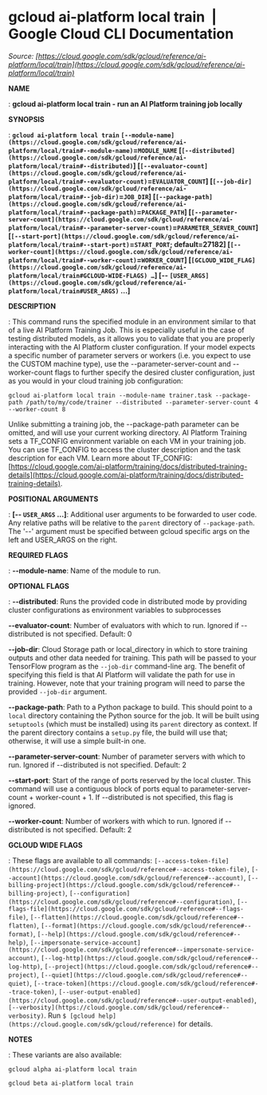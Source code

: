 # gcloud ai-platform local train  |  Google Cloud CLI Documentation

*Source: [https://cloud.google.com/sdk/gcloud/reference/ai-platform/local/train](https://cloud.google.com/sdk/gcloud/reference/ai-platform/local/train)*

**NAME**

: **gcloud ai-platform local train - run an AI Platform training job locally**

**SYNOPSIS**

: **`gcloud ai-platform local train` `[--module-name](https://cloud.google.com/sdk/gcloud/reference/ai-platform/local/train#--module-name)`=`MODULE_NAME` [`[--distributed](https://cloud.google.com/sdk/gcloud/reference/ai-platform/local/train#--distributed)`] [`[--evaluator-count](https://cloud.google.com/sdk/gcloud/reference/ai-platform/local/train#--evaluator-count)`=`EVALUATOR_COUNT`] [`[--job-dir](https://cloud.google.com/sdk/gcloud/reference/ai-platform/local/train#--job-dir)`=`JOB_DIR`] [`[--package-path](https://cloud.google.com/sdk/gcloud/reference/ai-platform/local/train#--package-path)`=`PACKAGE_PATH`] [`[--parameter-server-count](https://cloud.google.com/sdk/gcloud/reference/ai-platform/local/train#--parameter-server-count)`=`PARAMETER_SERVER_COUNT`] [`[--start-port](https://cloud.google.com/sdk/gcloud/reference/ai-platform/local/train#--start-port)`=`START_PORT`; default=27182] [`[--worker-count](https://cloud.google.com/sdk/gcloud/reference/ai-platform/local/train#--worker-count)`=`WORKER_COUNT`] [`[GCLOUD_WIDE_FLAG](https://cloud.google.com/sdk/gcloud/reference/ai-platform/local/train#GCLOUD-WIDE-FLAGS) …`] [-- `[USER_ARGS](https://cloud.google.com/sdk/gcloud/reference/ai-platform/local/train#USER_ARGS)` …]**

**DESCRIPTION**

: This command runs the specified module in an environment similar to that of a
live AI Platform Training Job.
This is especially useful in the case of testing distributed models, as it
allows you to validate that you are properly interacting with the AI Platform
cluster configuration. If your model expects a specific number of parameter
servers or workers (i.e. you expect to use the CUSTOM machine type), use the
--parameter-server-count and --worker-count flags to further specify the desired
cluster configuration, just as you would in your cloud training job
configuration:

```
gcloud ai-platform local train --module-name trainer.task --package-path /path/to/my/code/trainer --distributed --parameter-server-count 4 --worker-count 8
```

Unlike submitting a training job, the --package-path parameter can be omitted,
and will use your current working directory.
AI Platform Training sets a TF_CONFIG environment variable on each VM in your
training job. You can use TF_CONFIG to access the cluster description and the
task description for each VM.
Learn more about TF_CONFIG: [https://cloud.google.com/ai-platform/training/docs/distributed-training-details](https://cloud.google.com/ai-platform/training/docs/distributed-training-details).

**POSITIONAL ARGUMENTS**

: **[-- `USER_ARGS` …]**:
Additional user arguments to be forwarded to user code. Any relative paths will
be relative to the `parent` directory of `--package-path`.
The '--' argument must be specified between gcloud specific args on the left and
USER_ARGS on the right.

**REQUIRED FLAGS**

: **--module-name**:
Name of the module to run.

**OPTIONAL FLAGS**

: **--distributed**:
Runs the provided code in distributed mode by providing cluster configurations
as environment variables to subprocesses

**--evaluator-count**:
Number of evaluators with which to run. Ignored if --distributed is not
specified. Default: 0

**--job-dir**:
Cloud Storage path or local_directory in which to store training outputs and
other data needed for training.
This path will be passed to your TensorFlow program as the
`--job-dir` command-line arg. The benefit of specifying this field is
that AI Platform will validate the path for use in training. However, note that
your training program will need to parse the provided `--job-dir`
argument.

**--package-path**:
Path to a Python package to build. This should point to a `local`
directory containing the Python source for the job. It will be built using
`setuptools` (which must be installed) using its `parent`
directory as context. If the parent directory contains a `setup.py`
file, the build will use that; otherwise, it will use a simple built-in one.

**--parameter-server-count**:
Number of parameter servers with which to run. Ignored if --distributed is not
specified. Default: 2

**--start-port**:
Start of the range of ports reserved by the local cluster. This command will use
a contiguous block of ports equal to parameter-server-count + worker-count + 1.
If --distributed is not specified, this flag is ignored.

**--worker-count**:
Number of workers with which to run. Ignored if --distributed is not specified.
Default: 2

**GCLOUD WIDE FLAGS**

: These flags are available to all commands: `[--access-token-file](https://cloud.google.com/sdk/gcloud/reference#--access-token-file)`,
`[--account](https://cloud.google.com/sdk/gcloud/reference#--account)`, `[--billing-project](https://cloud.google.com/sdk/gcloud/reference#--billing-project)`,
`[--configuration](https://cloud.google.com/sdk/gcloud/reference#--configuration)`,
`[--flags-file](https://cloud.google.com/sdk/gcloud/reference#--flags-file)`,
`[--flatten](https://cloud.google.com/sdk/gcloud/reference#--flatten)`, `[--format](https://cloud.google.com/sdk/gcloud/reference#--format)`, `[--help](https://cloud.google.com/sdk/gcloud/reference#--help)`, `[--impersonate-service-account](https://cloud.google.com/sdk/gcloud/reference#--impersonate-service-account)`,
`[--log-http](https://cloud.google.com/sdk/gcloud/reference#--log-http)`,
`[--project](https://cloud.google.com/sdk/gcloud/reference#--project)`, `[--quiet](https://cloud.google.com/sdk/gcloud/reference#--quiet)`, `[--trace-token](https://cloud.google.com/sdk/gcloud/reference#--trace-token)`, `[--user-output-enabled](https://cloud.google.com/sdk/gcloud/reference#--user-output-enabled)`,
`[--verbosity](https://cloud.google.com/sdk/gcloud/reference#--verbosity)`.
Run `$ [gcloud help](https://cloud.google.com/sdk/gcloud/reference)` for details.

**NOTES**

: These variants are also available:

```
gcloud alpha ai-platform local train
```

```
gcloud beta ai-platform local train
```